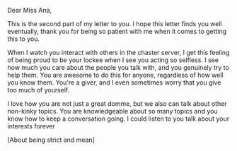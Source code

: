 Dear Miss Ana,

This is the second part of my letter to you. I hope this letter finds you well eventually, thank you for being so patient with me when it comes to getting this to you. 

When I watch you interact with others in the chaster server, I get this feeling of being proud to be your lockee when I see you acting so selfless. I see how much you care about the people you talk with, and you genuinely try to help them. You are awesome to do this for anyone, regardless of how well you know them. You're a giver, and I even sometimes worry that you give too much of yourself. 

I love how you are not just a great domme, but we also can talk about other non-kinky topics. You are knowledgeable about so many topics and you know how to keep a conversation going. I could listen to you talk about your interests forever

[About being strict and mean]